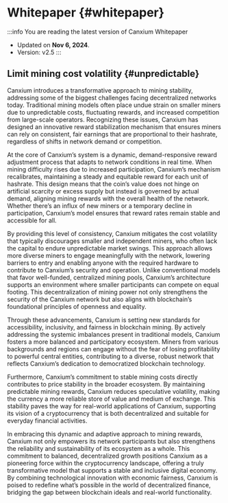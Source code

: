 # Whitepaper {#whitepaper}

:::info You are reading the latest version of Canxium Whitepaper

- Updated on **Nov 6, 2024**.
- Version: v2.5
  :::
  
## Limit mining cost volatility {#unpredictable}

Canxium introduces a transformative approach to mining stability, addressing some of the biggest challenges facing decentralized networks today. Traditional mining models often place undue strain on smaller miners due to unpredictable costs, fluctuating rewards, and increased competition from large-scale operators. Recognizing these issues, Canxium has designed an innovative reward stabilization mechanism that ensures miners can rely on consistent, fair earnings that are proportional to their hashrate, regardless of shifts in network demand or competition.

At the core of Canxium’s system is a dynamic, demand-responsive reward adjustment process that adapts to network conditions in real time. When mining difficulty rises due to increased participation, Canxium’s mechanism recalibrates, maintaining a steady and equitable reward for each unit of hashrate. This design means that the coin’s value does not hinge on artificial scarcity or excess supply but instead is governed by actual demand, aligning mining rewards with the overall health of the network. Whether there’s an influx of new miners or a temporary decline in participation, Canxium’s model ensures that reward rates remain stable and accessible for all.

By providing this level of consistency, Canxium mitigates the cost volatility that typically discourages smaller and independent miners, who often lack the capital to endure unpredictable market swings. This approach allows more diverse miners to engage meaningfully with the network, lowering barriers to entry and enabling anyone with the required hardware to contribute to Canxium’s security and operation. Unlike conventional models that favor well-funded, centralized mining pools, Canxium’s architecture supports an environment where smaller participants can compete on equal footing. This decentralization of mining power not only strengthens the security of the Canxium network but also aligns with blockchain’s foundational principles of openness and equality.

Through these advancements, Canxium is setting new standards for accessibility, inclusivity, and fairness in blockchain mining. By actively addressing the systemic imbalances present in traditional models, Canxium fosters a more balanced and participatory ecosystem. Miners from various backgrounds and regions can engage without the fear of losing profitability to powerful central entities, contributing to a diverse, robust network that reflects Canxium’s dedication to democratized blockchain technology.

Furthermore, Canxium’s commitment to stable mining costs directly contributes to price stability in the broader ecosystem. By maintaining predictable mining rewards, Canxium reduces speculative volatility, making the currency a more reliable store of value and medium of exchange. This stability paves the way for real-world applications of Canxium, supporting its vision of a cryptocurrency that is both decentralized and suitable for everyday financial activities.

In embracing this dynamic and adaptive approach to mining rewards, Canxium not only empowers its network participants but also strengthens the reliability and sustainability of its ecosystem as a whole. This commitment to balanced, decentralized growth positions Canxium as a pioneering force within the cryptocurrency landscape, offering a truly transformative model that supports a stable and inclusive digital economy. By combining technological innovation with economic fairness, Canxium is poised to redefine what’s possible in the world of decentralized finance, bridging the gap between blockchain ideals and real-world functionality.

